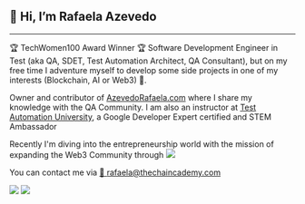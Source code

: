 ## 👋 Hi, I’m Rafaela Azevedo
---


🏆 TechWomen100 Award Winner 🏆 Software Development Engineer in Test (aka QA, SDET, Test Automation Architect, QA Consultant), but on my free time I adventure myself to develop some side projects in one of my interests (Blockchain, AI or Web3) 🚀. 

Owner and contributor of <a href="https://azevedorafaela.com" target="_blank">AzevedoRafaela.com</a> where I share my knowledge with the QA Community. I am also an instructor at <a href="https://testautomationu.applitools.com/instructors/rafaela_azevedo.html" target="_blank">Test Automation University</a>, a Google Developer Expert certified and STEM Ambassador
 
Recently I'm diving into the entrepreneurship world with the mission of expanding the Web3 Community through <a href="https://thechaincademy.com" target="_blank"><img src="https://img.shields.io/static/v1?label=_&message=TheChaincademy&color=purple"></a>

You can contact me via   <a href="rafaela@thechaincademy.com" target="_blank">📧 rafaela@thechaincademy.com</a>
<div align="left">
  <p></p>
  <a href="https://www.linkedin.com/in/azevedorafaela/" target="_blank"><img src="https://img.shields.io/badge/-LinkedIn-%230077B5?style=for-the-badge&logo=linkedin&logoColor=white" target="_blank"></a>  
  <a href="https://twitter.com/azevedorafa_com" target="_blank"><img src="https://img.shields.io/badge/Twitter-1DA1F2?style=for-the-badge&logo=linkedin&logoColor=white" target="_blank"></a>
</div>
